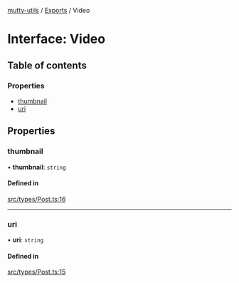 [mutty-utils](../README.md) / [Exports](../modules.md) / Video

# Interface: Video

## Table of contents

### Properties

- [thumbnail](Video.md#thumbnail)
- [uri](Video.md#uri)

## Properties

### thumbnail

• **thumbnail**: `string`

#### Defined in

[src/types/Post.ts:16](https://github.com/jonlaing/mutty-utils/blob/3ab5f76/src/types/Post.ts#L16)

___

### uri

• **uri**: `string`

#### Defined in

[src/types/Post.ts:15](https://github.com/jonlaing/mutty-utils/blob/3ab5f76/src/types/Post.ts#L15)
